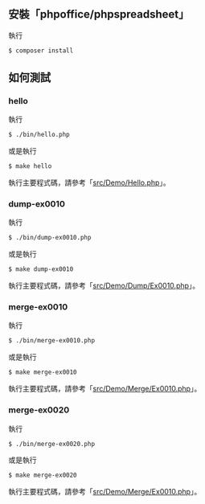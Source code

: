 

## 安裝「phpoffice/phpspreadsheet」

執行

``` sh
$ composer install
```


## 如何測試


### hello

執行

``` sh
$ ./bin/hello.php
```

或是執行

``` sh
$ make hello
```

執行主要程式碼，請參考「[src/Demo/Hello.php](src/Demo/Hello.php)」。

### dump-ex0010

執行

``` sh
$ ./bin/dump-ex0010.php
```

或是執行

``` sh
$ make dump-ex0010
```

執行主要程式碼，請參考「[src/Demo/Dump/Ex0010.php](src/Demo/Dump/Ex0010.php)」。

### merge-ex0010

執行

``` sh
$ ./bin/merge-ex0010.php
```

或是執行

``` sh
$ make merge-ex0010
```

執行主要程式碼，請參考「[src/Demo/Merge/Ex0010.php](src/Demo/Merge/Ex0010.php)」。

### merge-ex0020

執行

``` sh
$ ./bin/merge-ex0020.php
```

或是執行

``` sh
$ make merge-ex0020
```

執行主要程式碼，請參考「[src/Demo/Merge/Ex0010.php](src/Demo/Merge/Ex0020.php)」。
